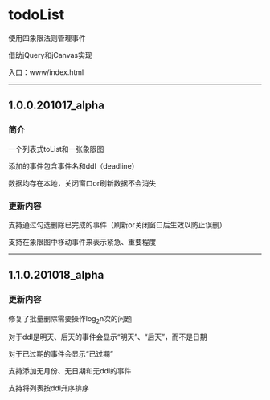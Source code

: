 # todoList

使用四象限法则管理事件

借助jQuery和jCanvas实现

入口：www/index.html

---

## 1.0.0.201017_alpha

### 简介

一个列表式toList和一张象限图

添加的事件包含事件名和ddl（deadline）

数据均存在本地，关闭窗口or刷新数据不会消失

### 更新内容

支持通过勾选删除已完成的事件（刷新or关闭窗口后生效以防止误删）

支持在象限图中移动事件来表示紧急、重要程度

---

## 1.1.0.201018_alpha

### 更新内容

修复了批量删除需要操作log<sub>2</sub>n次的问题

对于ddl是明天、后天的事件会显示“明天”、“后天”，而不是日期

对于已过期的事件会显示“已过期”

支持添加无月份、无日期和无ddl的事件

支持将列表按ddl升序排序